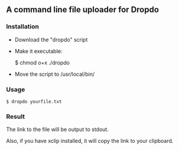 ## A command line file uploader for Dropdo

### Installation

- Download the "dropdo" script
- Make it executable:

    $ chmod o+x ./dropdo
- Move the script to /usr/local/bin/

### Usage

    $ dropdo yourfile.txt

### Result

The link to the file will be output to stdout.

Also, if you have xclip installed, it will copy the link to your clipboard.
